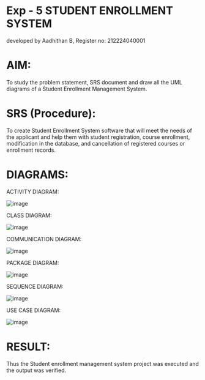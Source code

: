 # Exp - 5 STUDENT ENROLLMENT SYSTEM
developed by Aadhithan B, Register no: 212224040001

# AIM:

To study the problem statement, SRS document and draw all the UML diagrams of a Student Enrollment Management System.

# SRS (Procedure):
To create Student Enrollment System software that will meet the needs of the applicant and help them with student registration, course enrollment, modification in the database, and cancellation of registered courses or enrollment records.

# DIAGRAMS:

ACTIVITY DIAGRAM:

![image](https://github.com/user-attachments/assets/21156646-60f9-4efd-bf5d-6984f4fa6642)

CLASS DIAGRAM:

![image](https://github.com/user-attachments/assets/0b672c60-4d46-4c24-bc48-8b308b30ca41)

COMMUNICATION DIAGRAM:

![image](https://github.com/user-attachments/assets/e2cf0ada-f568-482e-92e9-363f548dc792)

PACKAGE DIAGRAM:

![image](https://github.com/user-attachments/assets/39e5b18b-4340-4b43-acbf-81e5ace791f0)

SEQUENCE DIAGRAM:

![image](https://github.com/user-attachments/assets/d2a75bfe-b5d1-4c76-b72b-332415fb5623)

USE CASE DIAGRAM:

![image](https://github.com/user-attachments/assets/39b3f591-de10-4843-bcce-2e829717babd)

# RESULT:

Thus the Student enrollment management system project was executed and the output was verified.
